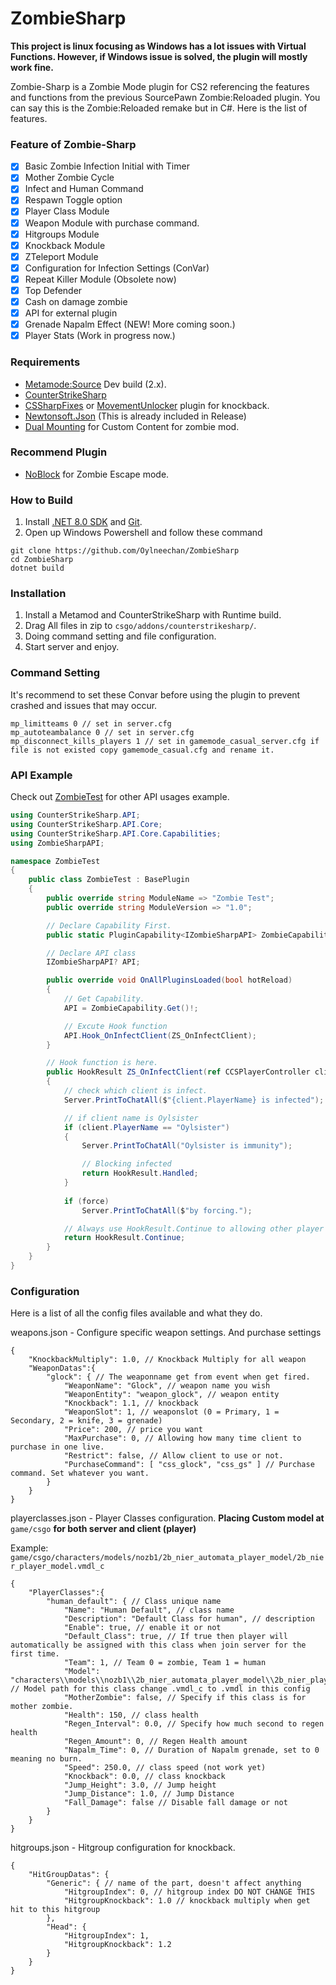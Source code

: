# ZombieSharp
<b>This project is linux focusing as Windows has a lot issues with Virtual Functions. However, if Windows issue is solved, the plugin will mostly work fine.</b>

Zombie-Sharp is a Zombie Mode plugin for CS2 referencing the features and functions from the previous SourcePawn Zombie:Reloaded plugin. You can say this is the Zombie:Reloaded remake but in C#. Here is the list of features.

### Feature of Zombie-Sharp
- [x] Basic Zombie Infection Initial with Timer
- [x] Mother Zombie Cycle
- [x] Infect and Human Command
- [x] Respawn Toggle option
- [x] Player Class Module
- [x] Weapon Module with purchase command.
- [x] Hitgroups Module
- [x] Knockback Module
- [x] ZTeleport Module
- [x] Configuration for Infection Settings (ConVar)
- [x] Repeat Killer Module (Obsolete now)
- [x] Top Defender
- [x] Cash on damage zombie
- [x] API for external plugin
- [x] Grenade Napalm Effect (NEW! More coming soon.) 
- [x] Player Stats (Work in progress now.)

### Requirements
- [Metamode:Source](https://www.sourcemm.net/downloads.php/?branch=master) Dev build (2.x).
- [CounterStrikeSharp](https://github.com/roflmuffin/CounterStrikeSharp) 
- [CSSharpFixes](https://github.com/CharlesBarone/CSSharp-Fixes) or [MovementUnlocker](https://github.com/Source2ZE/MovementUnlocker) plugin for knockback.
- [Newtonsoft.Json](https://github.com/JamesNK/Newtonsoft.Json/releases) (This is already included in Release)
- [Dual Mounting](https://github.com/Source2ZE/MultiAddonManager) for Custom Content for zombie mod.

### Recommend Plugin
- [NoBlock](https://github.com/ManifestManah/NoBlock) for Zombie Escape mode.

### How to Build
1. Install [.NET 8.0 SDK](https://dotnet.microsoft.com/en-us/download/dotnet/8.0) and [Git](https://git-scm.com/downloads).
2. Open up Windows Powershell and follow these command
```shell
git clone https://github.com/Oylneechan/ZombieSharp
cd ZombieSharp
dotnet build
```

### Installation
1. Install a Metamod and CounterStrikeSharp with Runtime build.
2. Drag All files in zip to ``csgo/addons/counterstrikesharp/``.
3. Doing command setting and file configuration.
4. Start server and enjoy.

### Command Setting
It's recommend to set these Convar before using the plugin to prevent crashed and issues that may occur.
```
mp_limitteams 0 // set in server.cfg
mp_autoteambalance 0 // set in server.cfg
mp_disconnect_kills_players 1 // set in gamemode_casual_server.cfg if file is not existed copy gamemode_casual.cfg and rename it.
```

### API Example 
Check out [ZombieTest](https://github.com/oylsister/ZombieSharp/blob/main/ZombieTest/ZombieTest.cs) for other API usages example. 
```cs
using CounterStrikeSharp.API;
using CounterStrikeSharp.API.Core;
using CounterStrikeSharp.API.Core.Capabilities;
using ZombieSharpAPI;

namespace ZombieTest
{
    public class ZombieTest : BasePlugin    
    {
        public override string ModuleName => "Zombie Test";
        public override string ModuleVersion => "1.0";

        // Declare Capability First.
        public static PluginCapability<IZombieSharpAPI> ZombieCapability { get; } = new("zombiesharp");

        // Declare API class
        IZombieSharpAPI? API;

        public override void OnAllPluginsLoaded(bool hotReload)
        {
            // Get Capability.
            API = ZombieCapability.Get()!;

            // Excute Hook function 
            API.Hook_OnInfectClient(ZS_OnInfectClient);
        }

        // Hook function is here.
        public HookResult ZS_OnInfectClient(ref CCSPlayerController client, ref CCSPlayerController attacker, ref bool motherzombie, ref bool force, ref bool respawn)
        {
            // check which client is infect.
            Server.PrintToChatAll($"{client.PlayerName} is infected");

            // if client name is Oylsister
            if (client.PlayerName == "Oylsister")
            {
                Server.PrintToChatAll("Oylsister is immunity");

                // Blocking infected
                return HookResult.Handled;
            }
            
            if (force)
                Server.PrintToChatAll($"by forcing.");

            // Always use HookResult.Continue to allowing other player get infect as usual.
            return HookResult.Continue;
        }
    }
}
```

### Configuration
Here is a list of all the config files available and what they do.

weapons.json - Configure specific weapon settings. And purchase settings
```jsonc
{
    "KnockbackMultiply": 1.0, // Knockback Multiply for all weapon
    "WeaponDatas":{
        "glock": { // The weaponname get from event when get fired.
            "WeaponName": "Glock", // weapon name you wish
            "WeaponEntity": "weapon_glock", // weapon entity
            "Knockback": 1.1, // knockback
            "WeaponSlot": 1, // weaponslot (0 = Primary, 1 = Secondary, 2 = knife, 3 = grenade)
            "Price": 200, // price you want
            "MaxPurchase": 0, // Allowing how many time client to purchase in one live.
            "Restrict": false, // Allow client to use or not.
            "PurchaseCommand": [ "css_glock", "css_gs" ] // Purchase command. Set whatever you want.
        }
    }
}
```
playerclasses.json - Player Classes configuration.
<b>Placing Custom model at</b> ``game/csgo`` <b>for both server and client (player)</b>

Example: ``game/csgo/characters/models/nozb1/2b_nier_automata_player_model/2b_nier_player_model.vmdl_c``
```jsonc
{
    "PlayerClasses":{
        "human_default": { // Class unique name
            "Name": "Human Default", // class name
            "Description": "Default Class for human", // description
            "Enable": true, // enable it or not
            "Default_Class": true, // If true then player will automatically be assigned with this class when join server for the first time.
            "Team": 1, // Team 0 = zombie, Team 1 = human
            "Model": "characters\\models\\nozb1\\2b_nier_automata_player_model\\2b_nier_player_model.vmdl", // Model path for this class change .vmdl_c to .vmdl in this config
            "MotherZombie": false, // Specify if this class is for mother zombie.
            "Health": 150, // class health
            "Regen_Interval": 0.0, // Specify how much second to regen health
            "Regen_Amount": 0, // Regen Health amount
            "Napalm_Time": 0, // Duration of Napalm grenade, set to 0 meaning no burn.
            "Speed": 250.0, // class speed (not work yet)
            "Knockback": 0.0, // class knockback
            "Jump_Height": 3.0, // Jump height
            "Jump_Distance": 1.0, // Jump Distance
            "Fall_Damage": false // Disable fall damage or not
        }
    }
}
```
hitgroups.json - Hitgroup configuration for knockback.
```jsonc
{
    "HitGroupDatas": {
        "Generic": { // name of the part, doesn't affect anything
            "HitgroupIndex": 0, // hitgroup index DO NOT CHANGE THIS
            "HitgroupKnockback": 1.0 // knockback multiply when get hit to this hitgroup
        },
        "Head": {
            "HitgroupIndex": 1,
            "HitgroupKnockback": 1.2
        }
    }
}
```
